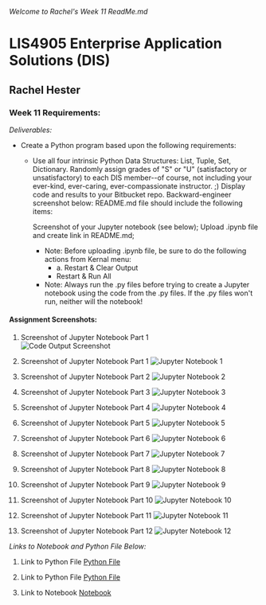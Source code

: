 *Welcome to Rachel's Week 11 ReadMe.md*

>

# LIS4905 Enterprise Application Solutions (DIS)

## Rachel Hester

### Week 11 Requirements:

*Deliverables:*

- Create a Python program based upon the following requirements:

    - Use all four intrinsic Python Data Structures: List, Tuple, Set, Dictionary.
        Randomly assign grades of "S" or "U" (satisfactory or unsatisfactory) to each DIS member--of course, not including your ever-kind, ever-caring, ever-compassionate instructor. ;)
        Display code and results to your Bitbucket repo.
        Backward-engineer screenshot below: README.md file should include the following items:

        Screenshot of your Jupyter notebook (see below);
        Upload .ipynb file and create link in README.md;
        - Note: Before uploading .ipynb file, be sure to do the following actions from Kernal menu:
            - a. Restart & Clear Output
            - Restart & Run All
        - Note: Always run the .py files before trying to create a Jupyter notebook using the code from the .py files. If the .py files won't run, neither will the notebook!


> 
> 
> 

#### Assignment Screenshots:

1. Screenshot of Jupyter Notebook Part 1                                   
![Code Output Screenshot](photos/week11part1.png) 

2. Screenshot of Jupyter Notebook Part 1
![Jupyter Notebook 1](photos/week11_1.png)
         
3. Screenshot of Jupyter Notebook Part 2
![Jupyter Notebook 2](photos/week11_2.png)

3. Screenshot of Jupyter Notebook Part 3
![Jupyter Notebook 3](photos/week11_3.png)

3. Screenshot of Jupyter Notebook Part 4
![Jupyter Notebook 4](photos/week11_4.png)

3. Screenshot of Jupyter Notebook Part 5
![Jupyter Notebook 5](photos/week11_5.png)

3. Screenshot of Jupyter Notebook Part 6
![Jupyter Notebook 6](photos/week11_6.png)

3. Screenshot of Jupyter Notebook Part 7
![Jupyter Notebook 7](photos/week11_7.png)

3. Screenshot of Jupyter Notebook Part 8
![Jupyter Notebook 8](photos/week11_8.png)

3. Screenshot of Jupyter Notebook Part 9
![Jupyter Notebook 9](photos/week11_9.png)

3. Screenshot of Jupyter Notebook Part 10
![Jupyter Notebook 10](photos/week11_10.png)

3. Screenshot of Jupyter Notebook Part 11
![Jupyter Notebook 11](photos/week11_11.png)

3. Screenshot of Jupyter Notebook Part 12
![Jupyter Notebook 12](photos/week11_12.png)


*Links to Notebook and Python File Below:*

1. Link to Python File
[Python File](docs/week11_2.py "Week 11 Python 1 File")

1. Link to Python File
[Python File](docs/week11_2.py "Week 11 Python 2 File")

2. Link to Notebook
[Notebook](docs/week11.ipynb "Week 11 Notebook")